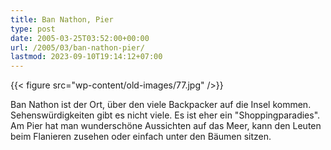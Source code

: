 ```yaml
---
title: Ban Nathon, Pier
type: post
date: 2005-03-25T03:52:00+00:00
url: /2005/03/ban-nathon-pier/
lastmod: 2023-09-10T19:14:12+07:00
---
```

{{< figure src="wp-content/old-images/77.jpg" />}}

Ban Nathon ist der Ort, über den viele Backpacker auf die Insel kommen. Sehenswürdigkeiten gibt es nicht viele. Es ist eher ein "Shoppingparadies". Am Pier hat man wunderschöne Aussichten auf das Meer, kann den Leuten beim Flanieren zusehen oder einfach unter den Bäumen sitzen.
